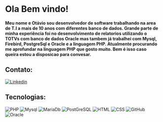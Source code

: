 # Ola Bem vindo!

#### Meu nome e Otávio sou desenvolvedor de software trabalhando na area de T.I a mais de 10 anos com diferentes banco de dados. Grande parte de minha experiência foi no desenvolvimento de relatorios utilizando o TOTVs com banco de dados Oracle mas tambem já trabalhei com Mysql, Firebird, PostgreSql e Oracle e a linguagem PHP. Atualmente procurando me aprofundar na linguagem PHP que gosto muito. Bem é isso caso queira estou a disposicao para convesar.

## Contato:

[![Linkedin](https://img.shields.io/badge/LinkedIn-0077B5?style=for-the-badge&logo=linkedin&logoColor=white)](https://www.linkedin.com/in/otaviojc/)

## Tecnologias:

<div >
    <img align="center" alt="PHP" src="https://img.shields.io/badge/PHP-777BB4?style=for-the-badge&logo=php&logoColor=white">
    <img align="center" alt="Mysql" src="https://img.shields.io/badge/MySQL-00000F?style=for-the-badge&logo=mysql&logoColor=white">
    <img align="center" alt="MariaDb" src="https://img.shields.io/badge/MariaDB-003545?style=for-the-badge&logo=mariadb&logoColor=white">
    <img align="center" alt="PostGreSQL" src="https://img.shields.io/badge/PostgreSQL-316192?style=for-the-badge&logo=postgresql&logoColor=white">
    <img align="center" alt="HTML" src="https://img.shields.io/badge/HTML-239120?style=for-the-badge&logo=html5&logoColor=white">
    <img align="center" alt="CSS" src="https://img.shields.io/badge/CSS-239120?&style=for-the-badge&logo=css3&logoColor=white">
    <img align="center" alt="GitHub" src="https://img.shields.io/badge/GitHub-100000?style=for-the-badge&logo=github&logoColor=white">
    <img align="center" alt="Oracle" src="https://img.shields.io/badge/Oracle-F80000?style=for-the-badge&logo=oracle&logoColor=black">
</div>
